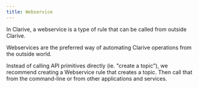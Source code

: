 ```yaml
---
title: Webservice
---
```


In Clarive, a webservice is a type of rule
that can be called from outside Clarive. 

Webservices are the preferred way of automating Clarive
operations from the outside world. 

Instead of calling API primitives directly (ie. "create a topic"), 
we recommend creating a Webservice rule that creates a topic.
Then call that from the command-line or from other applications
and services. 
